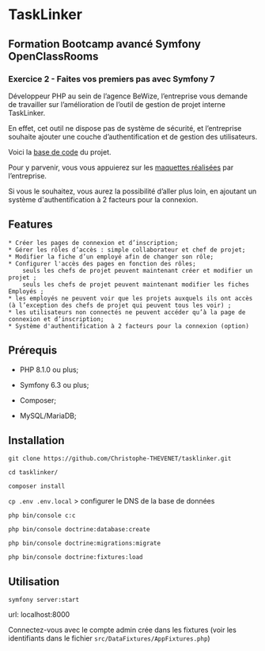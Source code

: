 # TaskLinker


## Formation Bootcamp avancé Symfony OpenClassRooms

### Exercice 2 - Faites vos premiers pas avec Symfony 7


Développeur PHP au sein de l’agence BeWize, l’entreprise vous demande de travailler sur l’amélioration de l’outil de gestion de projet interne TaskLinker. 
 
En effet, cet outil ne dispose pas de système de sécurité, et l’entreprise souhaite ajouter une couche d’authentification et de gestion des utilisateurs.

Voici la [base de code](https://github.com/OpenClassrooms-Student-Center/876-p10-m1)  du projet. 
 

Pour y parvenir, vous vous appuierez sur les [maquettes réalisées](https://www.figma.com/file/CDaLz5jdtYeWEDcA66bya2/Tasklinker?type=design&mode=design&t=CQFOgGAUKcKsY0Ub-0) par l’entreprise.

Si vous le souhaitez, vous aurez la possibilité d’aller plus loin, en ajoutant un système d'authentification à 2 facteurs pour la connexion.


## Features

    * Créer les pages de connexion et d’inscription;
    * Gérer les rôles d’accès : simple collaborateur et chef de projet;
    * Modifier la fiche d’un employé afin de changer son rôle;
    * Configurer l'accès des pages en fonction des rôles;
        seuls les chefs de projet peuvent maintenant créer et modifier un projet ;
        seuls les chefs de projet peuvent maintenant modifier les fiches Employés ;
    * les employés ne peuvent voir que les projets auxquels ils ont accès (à l’exception des chefs de projet qui peuvent tous les voir) ;
    * les utilisateurs non connectés ne peuvent accéder qu’à la page de connexion et d’inscription;
    * Système d'authentification à 2 facteurs pour la connexion (option)


## Prérequis


* PHP 8.1.0 ou plus;

* Symfony 6.3 ou plus;
  
* Composer;

* MySQL/MariaDB;



## Installation

    
  `git clone https://github.com/Christophe-THEVENET/tasklinker.git`

`cd tasklinker/`

`composer install`    

`cp .env .env.local` > configurer le DNS de la base de données

`php bin/console c:c `

`php bin/console doctrine:database:create`

`php bin/console doctrine:migrations:migrate`

`php bin/console doctrine:fixtures:load`    


## Utilisation


`symfony server:start`

url: localhost:8000

Connectez-vous avec le compte admin crée dans les fixtures (voir les identifiants dans le fichier `src/DataFixtures/AppFixtures.php`)
